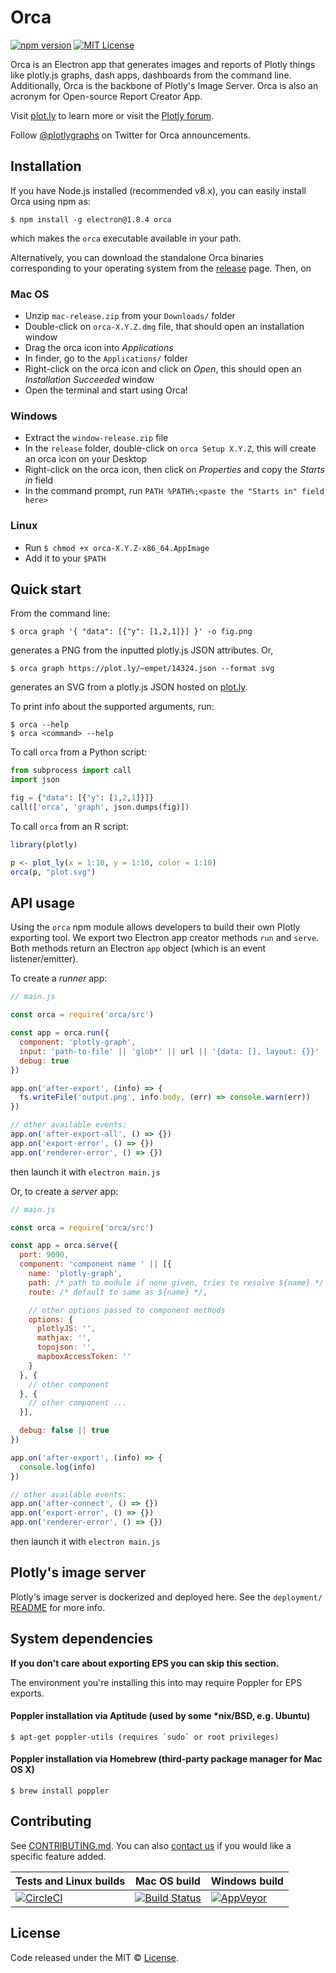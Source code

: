 # Orca

[![npm version](https://badge.fury.io/js/orca.svg)](https://badge.fury.io/js/orca)
[![MIT License](https://img.shields.io/badge/License-MIT-brightgreen.svg)](https://github.com/plotly/orca/blob/master/LICENSE)

Orca is an Electron app that generates images and reports of Plotly things like
plotly.js graphs, dash apps, dashboards from the command line. Additionally,
Orca is the backbone of Plotly's Image Server. Orca is also an acronym for
Open-source Report Creator App.

Visit [plot.ly](https://plot.ly) to learn more or visit the [Plotly forum](https://community.plot.ly/).

Follow [@plotlygraphs](https://twitter.com/plotlygraphs) on Twitter for Orca announcements.

## Installation

If you have Node.js installed (recommended v8.x), you can easily install Orca
using npm as:

```
$ npm install -g electron@1.8.4 orca
```

which makes the `orca` executable available in your path.

Alternatively, you can download the standalone Orca binaries corresponding to
your operating system from the
[release](https://github.com/plotly/orca/releases) page. Then, on

### Mac OS

- Unzip `mac-release.zip` from your `Downloads/` folder
- Double-click on `orca-X.Y.Z.dmg` file, that should open an installation window
- Drag the orca icon into _Applications_
- In finder, go to the `Applications/` folder
- Right-click on the orca icon and click on _Open_, this should open an _Installation Succeeded_ window
- Open the terminal and start using Orca!

### Windows

- Extract the `window-release.zip` file
- In the `release` folder, double-click on `orca Setup X.Y.Z`, this will create an orca icon on your Desktop
- Right-click on the orca icon, then click on _Properties_ and copy the _Starts in_ field
- In the command prompt, run `PATH %PATH%;<paste the "Starts in" field here>`

### Linux

- Run `$ chmod +x orca-X.Y.Z-x86_64.AppImage`
- Add it to your `$PATH`

## Quick start

From the command line:

```
$ orca graph '{ "data": [{"y": [1,2,1]}] }' -o fig.png
```

generates a PNG from the inputted plotly.js JSON attributes. Or,

```
$ orca graph https://plot.ly/~empet/14324.json --format svg
```

generates an SVG from a plotly.js JSON hosted on [plot.ly](https://plot.ly/).

To print info about the supported arguments, run:

```
$ orca --help
$ orca <command> --help
```

To call `orca` from a Python script:

```python
from subprocess import call
import json

fig = {"data": [{"y": [1,2,1]}]}
call(['orca', 'graph', json.dumps(fig)])
```

To call `orca` from an R script:

```R
library(plotly)

p <- plot_ly(x = 1:10, y = 1:10, color = 1:10)
orca(p, "plot.svg")
```

## API usage

Using the `orca` npm module allows developers to build their own
Plotly exporting tool. We export two Electron app creator methods `run` and
`serve`.  Both methods return an Electron `app` object (which is an event
listener/emitter).

To create a _runner_ app:

```js
// main.js

const orca = require('orca/src')

const app = orca.run({
  component: 'plotly-graph',
  input: 'path-to-file' || 'glob*' || url || '{data: [], layout: {}}' || [/* array of those */],
  debug: true
})

app.on('after-export', (info) => {
  fs.writeFile('output.png', info.body, (err) => console.warn(err))
})

// other available events:
app.on('after-export-all', () => {})
app.on('export-error', () => {})
app.on('renderer-error', () => {})
```

then launch it with `electron main.js`

Or, to create a _server_ app:

```js
// main.js

const orca = require('orca/src')

const app = orca.serve({
  port: 9090,
  component: 'component name ' || [{
    name: 'plotly-graph',
    path: /* path to module if none given, tries to resolve ${name} */,
    route: /* default to same as ${name} */,

    // other options passed to component methods
    options: {
      plotlyJS: '',
      mathjax: '',
      topojson: '',
      mapboxAccessToken: ''
    }
  }, {
    // other component
  }, {
    // other component ...
  }],

  debug: false || true
})

app.on('after-export', (info) => {
  console.log(info)
})

// other available events:
app.on('after-connect', () => {})
app.on('export-error', () => {})
app.on('renderer-error', () => {})
```

then launch it with `electron main.js`

## Plotly's image server

Plotly's image server is dockerized and deployed here. See the `deployment/`
[README](https://github.com/plotly/orca/tree/master/deployment) for more info.

## System dependencies

**If you don't care about exporting EPS you can skip this section.**

The environment you're installing this into may require Poppler for EPS exports.

#### Poppler installation via Aptitude (used by some \*nix/BSD, e.g. Ubuntu)

```
$ apt-get poppler-utils (requires `sudo` or root privileges)
```

#### Poppler installation via Homebrew (third-party package manager for Mac OS X)

```
$ brew install poppler
```

## Contributing

See
[CONTRIBUTING.md](https://github.com/plotly/orca/blob/master/CONTRIBUTING.md).
You can also [contact us](https://plot.ly/products/consulting-and-oem/) if you
would like a specific feature added.

| Tests and Linux builds | Mac OS build | Windows build |
| ---------------------- | ------------ | ------------- |
| [![CircleCI](https://circleci.com/gh/plotly/orca.svg?style=svg)](https://circleci.com/gh/plotly/orca) | [![Build Status](https://travis-ci.org/plotly/orca.svg?branch=master)](https://travis-ci.org/plotly/orca) | [![AppVeyor](https://ci.appveyor.com/api/projects/status/github/plotly/orca?svg=true)](https://ci.appveyor.com/project/AppVeyorDashAdmin/image-exporter) |


## License

Code released under the MIT ©
[License](https://github.com/plotly/orca/blob/master/LICENSE).
